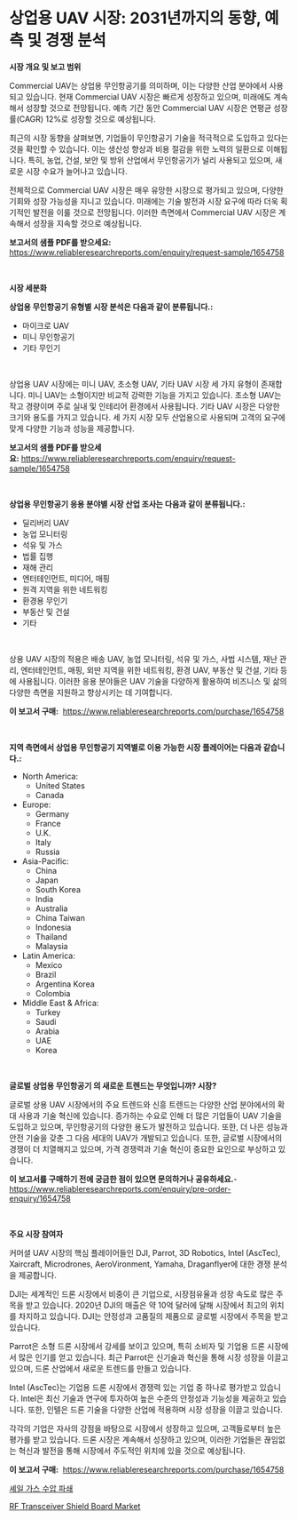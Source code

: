 <p><h1>상업용 UAV 시장: 2031년까지의 동향, 예측 및 경쟁 분석</h1></p><p><strong>시장 개요 및 보고 범위</strong></p>
<p><p>Commercial UAV는 상업용 무인항공기를 의미하며, 이는 다양한 산업 분야에서 사용되고 있습니다. 현재 Commercial UAV 시장은 빠르게 성장하고 있으며, 미래에도 계속해서 성장할 것으로 전망됩니다. 예측 기간 동안 Commercial UAV 시장은 연평균 성장률(CAGR) 12%로 성장할 것으로 예상됩니다.</p><p>최근의 시장 동향을 살펴보면, 기업들이 무인항공기 기술을 적극적으로 도입하고 있다는 것을 확인할 수 있습니다. 이는 생산성 향상과 비용 절감을 위한 노력의 일환으로 이해됩니다. 특히, 농업, 건설, 보안 및 방위 산업에서 무인항공기가 널리 사용되고 있으며, 새로운 시장 수요가 늘어나고 있습니다.</p><p>전체적으로 Commercial UAV 시장은 매우 유망한 시장으로 평가되고 있으며, 다양한 기회와 성장 가능성을 지니고 있습니다. 미래에는 기술 발전과 시장 요구에 따라 더욱 획기적인 발전을 이룰 것으로 전망됩니다. 이러한 측면에서 Commercial UAV 시장은 계속해서 성장을 지속할 것으로 예상됩니다.</p></p>
<p><strong>보고서의 샘플 PDF를 받으세요:</strong> <a href="https://www.reliableresearchreports.com/enquiry/request-sample/1654758">https://www.reliableresearchreports.com/enquiry/request-sample/1654758</a></p>
<p>&nbsp;</p>
<p><strong>시장 세분화</strong></p>
<p><strong>상업용 무인항공기 유형별 시장 분석은 다음과 같이 분류됩니다.:</strong></p>
<p><ul><li>마이크로 UAV</li><li>미니 무인항공기</li><li>기타 무인기</li></ul></p>
<p>&nbsp;</p>
<p><p>상업용 UAV 시장에는 미니 UAV, 초소형 UAV, 기타 UAV 시장 세 가지 유형이 존재합니다. 미니 UAV는 소형이지만 비교적 강력한 기능을 가지고 있습니다. 초소형 UAV는 작고 경량이며 주로 실내 및 인테리어 환경에서 사용됩니다. 기타 UAV 시장은 다양한 크기와 용도를 가지고 있습니다. 세 가지 시장 모두 산업용으로 사용되며 고객의 요구에 맞게 다양한 기능과 성능을 제공합니다.</p></p>
<p><strong>보고서의 샘플 PDF를 받으세요:</strong>&nbsp;<a href="https://www.reliableresearchreports.com/enquiry/request-sample/1654758">https://www.reliableresearchreports.com/enquiry/request-sample/1654758</a></p>
<p>&nbsp;</p>
<p><strong> 상업용 무인항공기 응용 분야별 시장 산업 조사는 다음과 같이 분류됩니다.:</strong></p>
<p><ul><li>딜리버리 UAV</li><li>농업 모니터링</li><li>석유 및 가스</li><li>법률 집행</li><li>재해 관리</li><li>엔터테인먼트, 미디어, 매핑</li><li>원격 지역을 위한 네트워킹</li><li>환경용 무인기</li><li>부동산 및 건설</li><li>기타</li></ul></p>
<p>&nbsp;</p>
<p><p>상용 UAV 시장의 적용은 배송 UAV, 농업 모니터링, 석유 및 가스, 사법 시스템, 재난 관리, 엔터테인먼트, 매핑, 외딴 지역을 위한 네트워킹, 환경 UAV, 부동산 및 건설, 기타 등에 사용됩니다. 이러한 응용 분야들은 UAV 기술을 다양하게 활용하여 비즈니스 및 삶의 다양한 측면을 지원하고 향상시키는 데 기여합니다.</p></p>
<p><strong>이 보고서 구매:</strong>&nbsp; <a href="https://www.reliableresearchreports.com/purchase/1654758">https://www.reliableresearchreports.com/purchase/1654758</a></p>
<p>&nbsp;</p>
<p><strong>지역 측면에서 상업용 무인항공기 지역별로 이용 가능한 시장 플레이어는 다음과 같습니다.:</strong></p>
<p><ul>
    <li>
        North America:
        <ul>
            <li>United States</li>
            <li>Canada</li>
        </ul>
    </li>
    <li>
        Europe:
        <ul>
            <li>Germany</li>
            <li>France</li>
            <li>U.K.</li>
            <li>Italy</li>
            <li>Russia</li>
        </ul>
    </li>
    <li>
        Asia-Pacific:
        <ul>
            <li>China</li>
            <li>Japan</li>
            <li>South Korea</li>
            <li>India</li>
            <li>Australia</li>
            <li>China Taiwan</li>
            <li>Indonesia</li>
            <li>Thailand</li>
            <li>Malaysia</li>
        </ul>
    </li>
    <li>
        Latin America:
        <ul>
            <li>Mexico</li>
            <li>Brazil</li>
            <li>Argentina Korea</li>
            <li>Colombia</li>
        </ul>
    </li>
    <li>
        Middle East & Africa:
        <ul>
            <li>Turkey</li>
            <li>Saudi</li>
            <li>Arabia</li>
            <li>UAE</li>
            <li>Korea</li>
        </ul>
    </li>
    </ul></p>
<p>&nbsp;</p>
<p><strong>글로벌 상업용 무인항공기 의 새로운 트렌드는 무엇입니까? 시장?</strong></p>
<p><p>글로벌 상용 UAV 시장에서의 주요 트렌드와 신흥 트렌드는 다양한 산업 분야에서의 확대 사용과 기술 혁신에 있습니다. 증가하는 수요로 인해 더 많은 기업들이 UAV 기술을 도입하고 있으며, 무인항공기의 다양한 용도가 발전하고 있습니다. 또한, 더 나은 성능과 안전 기술을 갖춘 그 다음 세대의 UAV가 개발되고 있습니다. 또한, 글로벌 시장에서의 경쟁이 더 치열해지고 있으며, 가격 경쟁력과 기술 혁신이 중요한 요인으로 부상하고 있습니다.</p></p>
<p><strong>이 보고서를 구매하기 전에 궁금한 점이 있으면 문의하거나 공유하세요.</strong>- <a href="https://www.reliableresearchreports.com/enquiry/pre-order-enquiry/1654758">https://www.reliableresearchreports.com/enquiry/pre-order-enquiry/1654758</a></p>
<p>&nbsp;</p>
<p><strong>주요 시장 참여자</strong></p>
<p><p>커머셜 UAV 시장의 핵심 플레이어들인 DJI, Parrot, 3D Robotics, Intel (AscTec), Xaircraft, Microdrones, AeroVironment, Yamaha, Draganflyer에 대한 경쟁 분석을 제공합니다. </p><p>DJI는 세계적인 드론 시장에서 비중이 큰 기업으로, 시장점유율과 성장 속도로 많은 주목을 받고 있습니다. 2020년 DJI의 매출은 약 10억 달러에 달해 시장에서 최고의 위치를 차지하고 있습니다. DJI는 안정성과 고품질의 제품으로 글로벌 시장에서 주목을 받고 있습니다.</p><p>Parrot은 소형 드론 시장에서 강세를 보이고 있으며, 특히 소비자 및 기업용 드론 시장에서 많은 인기를 얻고 있습니다. 최근 Parrot은 신기술과 혁신을 통해 시장 성장을 이끌고 있으며, 드론 산업에서 새로운 트렌드를 만들고 있습니다.</p><p>Intel (AscTec)는 기업용 드론 시장에서 경쟁력 있는 기업 중 하나로 평가받고 있습니다. Intel은 최신 기술과 연구에 투자하여 높은 수준의 안정성과 기능성을 제공하고 있습니다. 또한, 인텔은 드론 기술을 다양한 산업에 적용하며 시장 성장을 이끌고 있습니다.</p><p>각각의 기업은 자사의 강점을 바탕으로 시장에서 성장하고 있으며, 고객들로부터 높은 평가를 받고 있습니다. 드론 시장은 계속해서 성장하고 있으며, 이러한 기업들은 끊임없는 혁신과 발전을 통해 시장에서 주도적인 위치에 있을 것으로 예상됩니다.</p></p>
<p><strong>이 보고서 구매:</strong>&nbsp;&nbsp;<a href="https://www.reliableresearchreports.com/purchase/1654758">https://www.reliableresearchreports.com/purchase/1654758</a></p>
<p><p><a href="https://medium.com/@kathyorton6556/%EC%98%AC%EA%B0%80%EC%8A%A4-%EC%9C%A0%EC%97%B0%EC%8B%9C%EC%84%A4-%EC%8B%9C%EC%9E%A5%EC%9D%80-%EC%8B%9C%EC%9E%A5-%EC%A0%90%EC%9C%A0%EC%9C%A8-%EC%8B%9C%EC%9E%A5-%EB%8F%99%ED%96%A5-%EB%B0%8F-%EC%8B%9C%EC%9E%A5-%EC%84%B1%EC%9E%A5%EC%97%90-%EA%B4%80%ED%95%9C-%EC%A0%95%EB%B3%B4%EB%A5%BC-%EC%A0%9C%EA%B3%B5%ED%95%A9%EB%8B%88%EB%8B%A4-adb05ece8c76">셰일 가스 수압 파쇄</a></p><p><a href="https://github.com/CliffMedina6/Market-Research-Report-List-4/blob/main/rf-transceiver-shield-board-market.md">RF Transceiver Shield Board Market</a></p></p>
